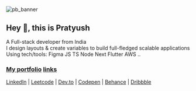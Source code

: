 #

<!-- ![pb_banner](https://github.com/pratyushbehera23/pratyushbehera23/assets/121722022/a24d72e6-ca2c-4be5-8c10-cc8a02eb7b1c) -->
![pb_banner](https://github.com/pratyushbehera23/pratyushbehera23/assets/121722022/007d17b2-58f2-4533-bcbe-53db7702620c)

## Hey 👋, this is Pratyush  

A Full-stack developer from India  
I design layouts & create variables to build full-fledged scalable applications  
Using tech/tools: Figma JS TS Node Next Flutter AWS ..

### [My portfolio](https://pratyushbehera23.github.io/) [ links](https://pratyushbehera23.github.io/links/)
[LinkedIn](https://www.linkedin.com/in/pratyushbehera23/) | [Leetcode](https://leetcode.com/pratyushbehera23/) | [Dev.to](https://dev.to/pratyushbehera23) | [Codepen](https://codepen.io/pratyush_/) | [Behance](https://www.behance.net/pratyush_/) | [Dribbble](https://dribbble.com/pratyush_/)

<!--- pratyushbehera23/pratyushbehera23 is a ✨ special ✨ repository because its `README.md` (this file) appears on your GitHub profile. You can click the Preview link to take a look at your changes. --->
